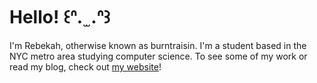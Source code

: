 # Hello! ꒰ᐢ.   ̫ .ᐢ꒱

I'm Rebekah, otherwise known as burntraisin. I'm a student based in the NYC metro area studying computer science. To see some of my work or read my blog, check out [my website](https://burntraisin.github.io/burntraisin-site/)!
